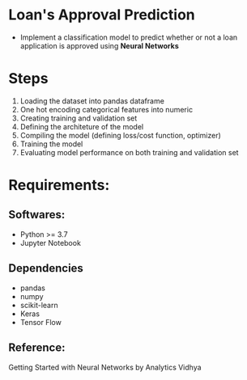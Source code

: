 # Loan's Approval Prediction 

- Implement a classification model to predict whether or not a loan application is approved using **Neural Networks**


# Steps

1. Loading the dataset into pandas dataframe
2. One hot encoding categorical features into numeric
3. Creating training and validation set
4. Defining the architeture of the model
5. Compiling the model (defining loss/cost function, optimizer)
6. Training the model
7. Evaluating model performance on both training and validation set

# Requirements:

## Softwares:

- Python >= 3.7
- Jupyter Notebook

## Dependencies
- pandas
- numpy
- scikit-learn
- Keras
- Tensor Flow

## Reference:
Getting Started with Neural Networks by Analytics Vidhya
